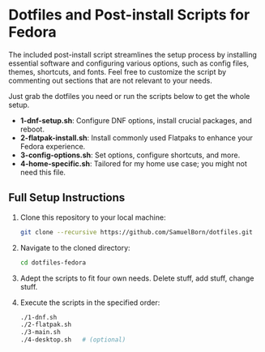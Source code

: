 # Dotfiles and Post-install Scripts for Fedora

The included post-install script streamlines the setup process by installing essential software and configuring various options, such as config files, themes, shortcuts, and fonts.
Feel free to customize the script by commenting out sections that are not relevant to your needs.

Just grab the dotfiles you need or run the scripts below to get the whole setup.

- **1-dnf-setup.sh**: Configure DNF options, install crucial packages, and reboot.
- **2-flatpak-install.sh**: Install commonly used Flatpaks to enhance your Fedora experience.
- **3-config-options.sh**: Set options, configure shortcuts, and more.
- **4-home-specific.sh**: Tailored for my home use case; you might not need this file.

## Full Setup Instructions

1. Clone this repository to your local machine:

   ```bash
   git clone --recursive https://github.com/SamuelBorn/dotfiles.git
   ```

1. Navigate to the cloned directory:

   ```bash
   cd dotfiles-fedora
   ```

1. Adept the scripts to fit four own needs. Delete stuff, add stuff, change stuff.

1. Execute the scripts in the specified order:

   ```bash
   ./1-dnf.sh
   ./2-flatpak.sh
   ./3-main.sh
   ./4-desktop.sh   # (optional)
   ```
